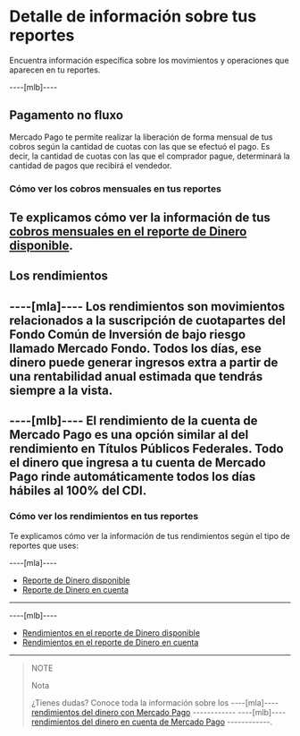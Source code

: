 # Detalle de información sobre tus reportes

Encuentra información específica sobre los movimientos y operaciones que aparecen en tu reportes.

----[mlb]---- 
## Pagamento no fluxo
Mercado Pago te permite realizar la liberación de forma mensual de tus cobros según la cantidad de cuotas con las que se efectuó el pago. Es decir, la cantidad de cuotas con las que el comprador pague, determinará la cantidad de pagos que recibirá el vendedor. 

### Cómo ver los cobros mensuales en tus reportes
Te explicamos cómo ver la información de tus [cobros mensuales en el reporte de Dinero disponible](https://www.mercadopago.com.ar/developers/es/guides/reports/extra/).
------------

## Los rendimientos

----[mla]---- 
Los rendimientos son movimientos relacionados a la suscripción de cuotapartes del Fondo Común de Inversión de bajo riesgo llamado Mercado Fondo. 
Todos los días, ese dinero puede generar ingresos extra a partir de una rentabilidad anual estimada que tendrás siempre a la vista.
------------
----[mlb]---- 
El rendimiento de la cuenta de Mercado Pago es una opción similar al del rendimiento en Títulos Públicos Federales. Todo el dinero que ingresa a tu cuenta de Mercado Pago rinde automáticamente todos los días hábiles al 100% del CDI.
------------

### Cómo ver los rendimientos en tus reportes

Te explicamos cómo ver la información de tus rendimientos según el tipo de reportes que uses:

----[mla]----
* [Reporte de Dinero disponible](https://www.mercadopago.com.ar/developers/es/guides/reports/extra/asset-management-bank/)
* [Reporte de Dinero en cuenta](https://www.mercadopago.com.ar/developers/es/guides/reports/extra/asset-management-settlement/)
------------
----[mlb]----
* [Rendimientos en el reporte de Dinero disponible](https://www.mercadopago.com.ar/developers/es/guides/reports/extra/asset-management-bank/)
* [Rendimientos en el reporte de Dinero en cuenta](https://www.mercadopago.com.ar/developers/es/guides/reports/extra/asset-management-settlement/)
------------

> NOTE
>
> Nota
>
> ¿Tienes dudas? Conoce toda la información sobre los ----[mla]---- [rendimientos del dinero con Mercado Pago](https://www.mercadopago.com.ar/ayuda/Ayuda_con_tus_Rendimientos_4048) ------------ ----[mlb]---- [rendimientos del dinero en cuenta de Mercado Pago](https://www.mercadopago.com.br/ajuda/Rendimento-em-conta_4190) ------------.
